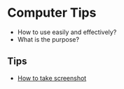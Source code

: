 # Computer Tips

* How to use easily and effectively?
* What is the purpose?


## Tips

* [How to take screenshot](001-screenshot.md)
